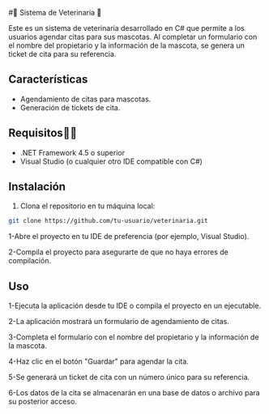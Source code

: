 #🐶 Sistema de Veterinaria 🐺

Este es un sistema de veterinaria desarrollado en C# que permite a los usuarios agendar citas para sus mascotas. Al completar un formulario con el nombre del propietario y la información de la mascota, se genera un ticket de cita para su referencia.

## Características 

- Agendamiento de citas para mascotas.
- Generación de tickets de cita.

## Requisitos👀🎈

- .NET Framework 4.5 o superior
- Visual Studio (o cualquier otro IDE compatible con C#)

## Instalación

1. Clona el repositorio en tu máquina local:

```bash
git clone https://github.com/tu-usuario/veterinaria.git
```

1-Abre el proyecto en tu IDE de preferencia (por ejemplo, Visual Studio).

2-Compila el proyecto para asegurarte de que no haya errores de compilación.

## Uso
1-Ejecuta la aplicación desde tu IDE o compila el proyecto en un ejecutable.

2-La aplicación mostrará un formulario de agendamiento de citas.

3-Completa el formulario con el nombre del propietario y la información de la mascota.

4-Haz clic en el botón "Guardar" para agendar la cita.

5-Se generará un ticket de cita con un número único para su referencia.

6-Los datos de la cita se almacenarán en una base de datos o archivo para su posterior acceso.
